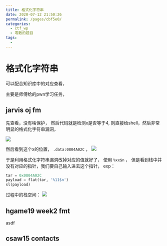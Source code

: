 ```yaml
---
title: 格式化字符串
date: 2020-07-12 21:50:26
permalink: /pages/cbf5e0/
categories: 
  - ctf_wp
  - 零散的题目
tags: 
  - 
---
```

# 格式化字符串

可以配合知识库中的对应查看，

主要是师傅给的pwn学习任务，

## jarvis oj fm 

先查看，没有啥保护， 然后代码就是检测x是否等于4, 则直接给shell，然后非常明显的格式化字符串漏洞，

![](https://i.loli.net/2020/07/12/s7kai4DyqTrpY2K.png)

然后看到这个x的位置， `.data:0804A02C` ，
![](https://i.loli.net/2020/07/12/cOdDsuzfjrUIW89.png)

于是利用格式化字符串漏洞改掉对应的值就好了，
使用 `%xx$n` ， 但是看到栈中并没有对应的指针，我们要自己输入进去这个指针， exp：

``` python
tar = 0x0804A02C
payload = flat(tar, '%11$n')
sl(payload)
```

过程中的栈空间：
![](https://i.loli.net/2020/07/12/ZAP9naExbrVovI4.png)

## hgame19 week2 fmt

asdf

## csaw15 contacts

